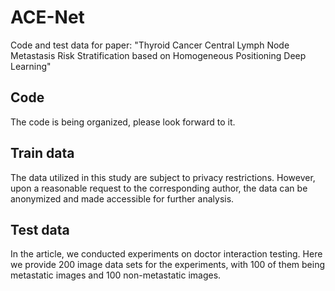 # ACE-Net
Code and test data for paper: "Thyroid Cancer Central Lymph Node Metastasis Risk Stratification based on Homogeneous Positioning Deep Learning"

## Code
The code is being organized, please look forward to it.

## Train data
The data utilized in this study are subject to privacy restrictions. However, upon a reasonable request to the corresponding author, the data can be anonymized and made accessible for further analysis.

## Test data
In the article, we conducted experiments on doctor interaction testing. Here we provide 200 image data sets for the experiments, with 100 of them being metastatic images and 100 non-metastatic images.
